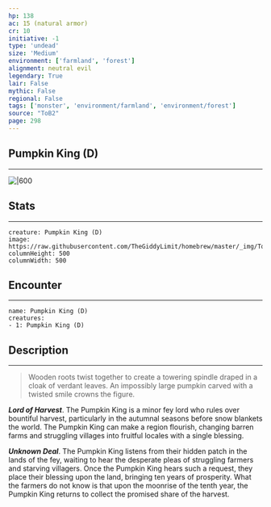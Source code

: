 ```yaml
---
hp: 138
ac: 15 (natural armor)
cr: 10
initiative: -1
type: 'undead'    
size: 'Medium'
environment: ['farmland', 'forest']
alignment: neutral evil
legendary: True
lair: False
mythic: False
regional: False
tags: ['monster', 'environment/farmland', 'environment/forest']
source: "ToB2"
page: 298
---
```


## Pumpkin King (D)
---

![|600](https://raw.githubusercontent.com/TheGiddyLimit/homebrew/master/_img/ToB2/creature/Pumpkin%20King.webp)

## Stats
---

```statblock
creature: Pumpkin King (D)
image: https://raw.githubusercontent.com/TheGiddyLimit/homebrew/master/_img/ToB2/creature/token/Pumpkin%20King%20%28Token%29.png
columnHeight: 500
columnWidth: 500
```

## Encounter
---

```encounter-table
name: Pumpkin King (D)
creatures:
- 1: Pumpkin King (D)
```

## Description
---
>Wooden roots twist together to create a towering spindle draped in a cloak of verdant leaves. An impossibly large pumpkin carved with a twisted smile crowns the figure.

**_Lord of Harvest_**. The Pumpkin King is a minor fey lord who rules over bountiful harvest, particularly in the autumnal seasons before snow blankets the world. The Pumpkin King can make a region flourish, changing barren farms and struggling villages into fruitful locales with a single blessing.

**_Unknown Deal_**. The Pumpkin King listens from their hidden patch in the lands of the fey, waiting to hear the desperate pleas of struggling farmers and starving villagers. Once the Pumpkin King hears such a request, they place their blessing upon the land, bringing ten years of prosperity. What the farmers do not know is that upon the moonrise of the tenth year, the Pumpkin King returns to collect the promised share of the harvest.






